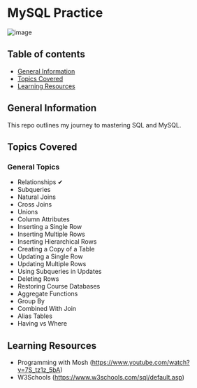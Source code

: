 # MySQL Practice

![image](https://user-images.githubusercontent.com/55777067/155754039-8d0fe31f-64e5-4e6b-9c77-def3c57405d1.png)

## Table of contents
* [General Information](#general-info)
* [Topics Covered](#topics-covered)
* [Learning Resources](#resources)


## General Information

This repo outlines my journey to mastering SQL and MySQL.


## Topics Covered

### General Topics

- Relationships ✔
- Subqueries
- Natural Joins
- Cross Joins
- Unions
- Column Attributes
- Inserting a Single Row 
- Inserting Multiple Rows 
- Inserting Hierarchical Rows 
- Creating a Copy of a Table 
- Updating a Single Row 
- Updating Multiple Rows 
- Using Subqueries in Updates 
- Deleting Rows
- Restoring Course Databases
- Aggregate Functions
- Group By
- Combined With Join
- Alias Tables
- Having vs Where


## Learning Resources

- Programming with Mosh (https://www.youtube.com/watch?v=7S_tz1z_5bA)
- W3Schools (https://www.w3schools.com/sql/default.asp)
